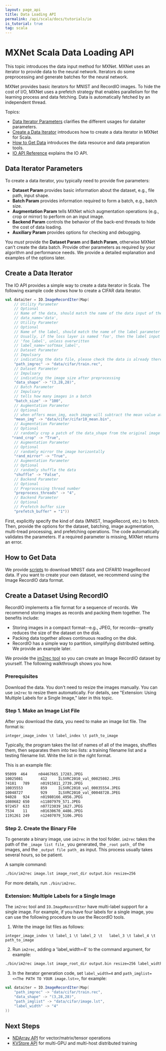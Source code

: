 ```yaml
---
layout: page_api
title: Data Loading API
permalink: /api/scala/docs/tutorials/io
is_tutorial: true
tag: scala
---
```


# MXNet Scala Data Loading API
This topic introduces the data input method for MXNet. MXNet uses an iterator to provide data to the neural network.  Iterators do some preprocessing and generate batches for the neural network.

MXNet provides basic iterators for MNIST and RecordIO images. To hide the cost of I/O, MXNet uses a prefetch strategy that enables parallelism for the learning process and data fetching. Data is automatically fetched by an independent thread.

Topics:

* [Data Iterator Parameters](#parameters-for-data-iterator) clarifies the different usages for dataiter parameters.
* [Create a Data Iterator](#create-a-data-iterator) introduces how to create a data iterator in MXNet for Scala.
* [How to Get Data](#how-to-get-data) introduces the data resource and data preparation tools.
* [IO API Reference]({{'/api/scala/docs/api/#org.apache.mxnet.io.package'|relative_url}}) explains the IO API.


## Data Iterator Parameters

To create a data iterator, you typically need to provide five parameters:

* **Dataset Param** provides basic information about the dataset, e.g., file path, input shape.
* **Batch Param** provides information required to form a batch, e.g., batch size.
* **Augmentation Param** tells MXNet which augmentation operations (e.g., crop or mirror) to perform on an input image.
* **Backend Param** controls the behavior of the back-end threads to hide the cost of data loading.
* **Auxiliary Param** provides options for checking and debugging.

You *must* provide the **Dataset Param** and **Batch Param**, otherwise MXNet can't create the data batch. Provide other parameters as required by your algorithm and performance needs. We provide a detailed explanation and examples of the options later.

## Create a Data Iterator

The IO API provides a simple way to create a data iterator in Scala.
The following example code shows how to create a CIFAR data iterator.

```scala
val dataiter = IO.ImageRecordIter(Map(
    // Utility Parameter
    // Optional
    // Name of the data, should match the name of the data input of the network
    // data_name='data',
    // Utility Parameter
    // Optional
    // Name of the label, should match the name of the label parameter of the network
    // Usually, if the loss layer is named 'foo', then the label input has the name
    // 'foo_label', unless overwritten
    // label_name='softmax_label',
    // Dataset Parameter
    // Impulsary
    // indicating the data file, please check the data is already there
    "path_imgrec" -> "data/cifar/train.rec",
    // Dataset Parameter
    // Impulsary
    // indicating the image size after preprocessing
    "data_shape" -> "(3,28,28)",
    // Batch Parameter
    // Impulsary
    // tells how many images in a batch
    "batch_size" -> "100",
    // Augmentation Parameter
    // Optional
    // when offers mean_img, each image will subtract the mean value at each pixel
    "mean_img" -> "data/cifar/cifar10_mean.bin",
    // Augmentation Parameter
    // Optional
    // randomly crop a patch of the data_shape from the original image
   "rand_crop" -> "True",
    // Augmentation Parameter
    // Optional
    // randomly mirror the image horizontally
    "rand_mirror" -> "True",
    // Augmentation Parameter
    // Optional
    // randomly shuffle the data
    "shuffle" -> "False",
    // Backend Parameter
    // Optional
    // Preprocessing thread number
    "preprocess_threads" -> "4",
    // Backend Parameter
    // Optional
    // Prefetch buffer size
    "prefetch_buffer" = "1"))
```

First, explicitly specify the kind of data (MNIST, ImageRecord, etc.) to fetch. Then, provide the options for the dataset, batching, image augmentation, multi-tread processing,  and prefetching operations. The code automatically validates the parameters. If a required parameter is missing, MXNet returns an error.

## How to Get Data


We provide [scripts](https://github.com/apache/incubator-mxnet/tree/master/scala-package/core/scripts) to download MNIST data and CIFAR10 ImageRecord data. If you want to create your own dataset, we recommend using the Image RecordIO data format.

## Create a Dataset Using RecordIO

RecordIO implements a file format for a sequence of records. We recommend storing images as records and packing them together. The benefits include:

* Storing images in a compact format--e.g., JPEG, for records--greatly reduces the size of the dataset on the disk.
* Packing data together allows continuous reading on the disk.
* RecordIO has a simple way to partition, simplifying distributed setting. We provide an example later.

We provide the [im2rec tool](https://github.com/apache/incubator-mxnet/blob/master/tools/im2rec.cc) so you can create an Image RecordIO dataset by yourself. The following walkthrough shows you how.

### Prerequisites
Download the data. You don't need to resize the images manually. You can use `im2rec` to resize them automatically. For details, see "Extension: Using Multiple Labels for a Single Image," later in this topic.

### Step 1. Make an Image List File
After you download the data, you need to make an image list file.  The format is:

```
integer_image_index \t label_index \t path_to_image
```
Typically, the program takes the list of names of all of the images, shuffles them, then separates them into two lists: a training filename list and a testing filename list. Write the list in the right format.

This is an example file:

```bash
95099  464     n04467665_17283.JPEG
10025081        412     ILSVRC2010_val_00025082.JPEG
74181   789     n01915811_2739.JPEG
10035553        859     ILSVRC2010_val_00035554.JPEG
10048727        929     ILSVRC2010_val_00048728.JPEG
94028   924     n01980166_4956.JPEG
1080682 650     n11807979_571.JPEG
972457  633     n07723039_1627.JPEG
7534    11      n01630670_4486.JPEG
1191261 249     n12407079_5106.JPEG
```

### Step 2. Create the Binary File
To generate a binary image, use `im2rec` in the tool folder. `im2rec` takes the path of the `_image list file_` you generated, the `_root path_` of the images, and the `_output file path_` as input. This process usually takes several hours, so be patient.

A sample command:

```bash
./bin/im2rec image.lst image_root_dir output.bin resize=256
```
For more details, run ```./bin/im2rec```.

### Extension: Multiple Labels for a Single Image

The `im2rec` tool and `IO.ImageRecordIter` have multi-label support for a single image.
For example, if you have four labels for a single image, you can use the following procedure to use the RecordIO tools.

1. Write the image list files as follows:

 ```
 integer_image_index \t label_1 \t label_2 \t   label_3 \t label_4 \t path_to_image
 ```

2. Run `im2rec`, adding a 'label_width=4' to the command argument, for example:

 ```bash
 ./bin/im2rec image.lst image_root_dir output.bin resize=256 label_width=4
 ```

3. In the iterator generation code, set `label_width=4` and `path_imglist=<<The PATH TO YOUR image.lst>>`, for example:

```scala
val dataiter = IO.ImageRecordIter(Map(
    "path_imgrec" -> "data/cifar/train.rec",
    "data_shape" -> "(3,28,28)",
    "path_imglist" -> "data/cifar/image.lst",
    "label_width" -> "4"
))
```

## Next Steps
* [NDArray API](ndarray) for vector/matrix/tensor operations
* [KVStore API](kvstore) for multi-GPU and multi-host distributed training